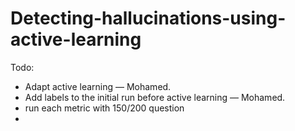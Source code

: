 # Detecting-hallucinations-using-active-learning

Todo:
- Adapt active learning — Mohamed.
- Add labels to the initial run before active learning — Mohamed.
- run each metric with 150/200 question
- 
